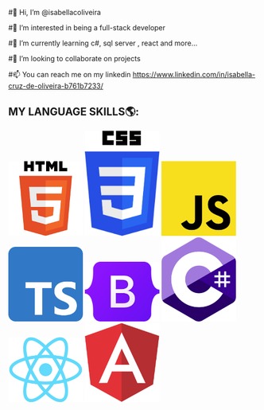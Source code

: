  #👋 Hi, I’m @isabellacoliveira
 
 #👀 I’m interested in being a full-stack developer
 
 #🌱 I’m currently learning c#, sql server , react and more... 
 
 #💞️ I’m looking to collaborate on projects
 
 #📫 You can reach me on my linkedin https://www.linkedin.com/in/isabella-cruz-de-oliveira-b761b7233/ 

<!---
isabellacoliveira/isabellacoliveira is a ✨ special ✨ repository because its `README.md` (this file) appears on your GitHub profile.
You can click the Preview link to take a look at your changes.
--->

## MY LANGUAGE SKILLS🌎:
<div display="none">
    <img src="./imagens/html.png" width="150">
    <img src="./imagens/css.png" width="150">
    <img src="./imagens/js.png" width="150">
    <img src="./imagens/ts.svg" width="150">
    <img src="./imagens/bts.png" width="150">
    <img src="./imagens/sharp.png" width="150">
    <img src="./imagens/react.png" width="150">
    <img src="./imagens/angular.png" width="150">
</div>




